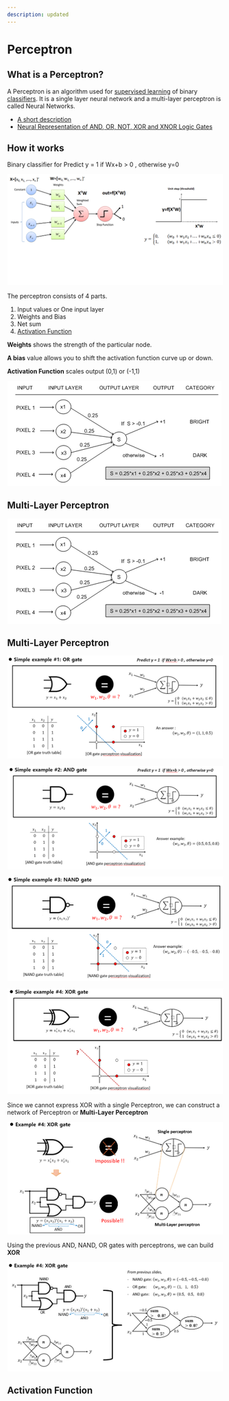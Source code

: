 ```yaml
---
description: updated
---
```


# Perceptron

## What is a Perceptron?

A Perceptron is an algorithm used for [supervised learning](https://deepai.org/machine-learning-glossary-and-terms/supervised-learning) of binary [classifiers](https://deepai.org/machine-learning-glossary-and-terms/classifier). It is a single layer neural network and a multi-layer perceptron is called Neural Networks.

* [A short description](https://deepai.org/machine-learning-glossary-and-terms/perceptron)
* [Neural Representation of AND, OR, NOT, XOR and XNOR Logic Gates](https://medium.com/@stanleydukor/neural-representation-of-and-or-not-xor-and-xnor-logic-gates-perceptron-algorithm-b0275375fea1)

## How it works

Binary classifier for Predict y = 1 if Wx+b > 0 , otherwise y=0

![](<../../.gitbook/assets/image (216).png>)

The perceptron consists of 4 parts.

1. Input values or One input layer
2. Weights and Bias
3. Net sum
4. [Activation Function](https://medium.com/towards-data-science/activation-functions-neural-networks-1cbd9f8d91d6)

**Weights** shows the strength of the particular node.

**A bias** value allows you to shift the activation function curve up or down.

**Activation Function** scales output (0,1) or (-1,1)

![](<../../.gitbook/assets/image (223) (4) (4) (4) (2) (2) (3).png>)

## Multi-Layer Perceptron

![](<../../.gitbook/assets/image (223) (4) (4) (4) (2) (2) (4).png>)

## Multi-Layer Perceptron

![](<../../.gitbook/assets/image (219).png>)

![](<../../.gitbook/assets/image (215).png>)

![](<../../.gitbook/assets/image (221).png>)

![](<../../.gitbook/assets/image (217).png>)

Since we cannot express XOR with a single Perceptron, we can construct a network of Perceptron or **Multi-Layer Perceptron**

![](<../../.gitbook/assets/image (222).png>)

Using the previous AND, NAND, OR gates with perceptrons, we can build **XOR**

![](<../../.gitbook/assets/image (220).png>)

## Activation Function

